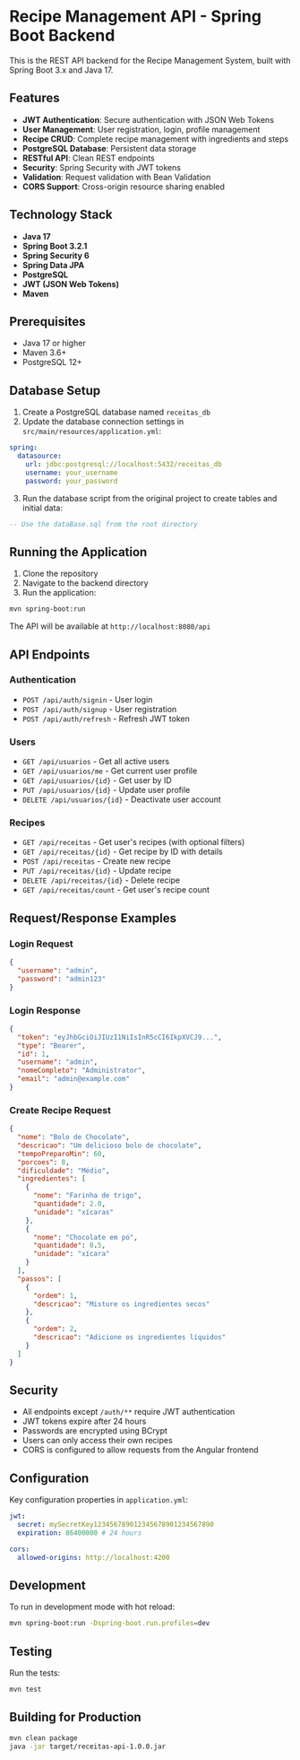 # Recipe Management API - Spring Boot Backend

This is the REST API backend for the Recipe Management System, built with Spring Boot 3.x and Java 17.

## Features

- **JWT Authentication**: Secure authentication with JSON Web Tokens
- **User Management**: User registration, login, profile management
- **Recipe CRUD**: Complete recipe management with ingredients and steps
- **PostgreSQL Database**: Persistent data storage
- **RESTful API**: Clean REST endpoints
- **Security**: Spring Security with JWT tokens
- **Validation**: Request validation with Bean Validation
- **CORS Support**: Cross-origin resource sharing enabled

## Technology Stack

- **Java 17**
- **Spring Boot 3.2.1**
- **Spring Security 6**
- **Spring Data JPA**
- **PostgreSQL**
- **JWT (JSON Web Tokens)**
- **Maven**

## Prerequisites

- Java 17 or higher
- Maven 3.6+
- PostgreSQL 12+

## Database Setup

1. Create a PostgreSQL database named `receitas_db`
2. Update the database connection settings in `src/main/resources/application.yml`:

```yaml
spring:
  datasource:
    url: jdbc:postgresql://localhost:5432/receitas_db
    username: your_username
    password: your_password
```

3. Run the database script from the original project to create tables and initial data:
```sql
-- Use the dataBase.sql from the root directory
```

## Running the Application

1. Clone the repository
2. Navigate to the backend directory
3. Run the application:

```bash
mvn spring-boot:run
```

The API will be available at `http://localhost:8080/api`

## API Endpoints

### Authentication
- `POST /api/auth/signin` - User login
- `POST /api/auth/signup` - User registration
- `POST /api/auth/refresh` - Refresh JWT token

### Users
- `GET /api/usuarios` - Get all active users
- `GET /api/usuarios/me` - Get current user profile
- `GET /api/usuarios/{id}` - Get user by ID
- `PUT /api/usuarios/{id}` - Update user profile
- `DELETE /api/usuarios/{id}` - Deactivate user account

### Recipes
- `GET /api/receitas` - Get user's recipes (with optional filters)
- `GET /api/receitas/{id}` - Get recipe by ID with details
- `POST /api/receitas` - Create new recipe
- `PUT /api/receitas/{id}` - Update recipe
- `DELETE /api/receitas/{id}` - Delete recipe
- `GET /api/receitas/count` - Get user's recipe count

## Request/Response Examples

### Login Request
```json
{
  "username": "admin",
  "password": "admin123"
}
```

### Login Response
```json
{
  "token": "eyJhbGciOiJIUzI1NiIsInR5cCI6IkpXVCJ9...",
  "type": "Bearer",
  "id": 1,
  "username": "admin",
  "nomeCompleto": "Administrator",
  "email": "admin@example.com"
}
```

### Create Recipe Request
```json
{
  "nome": "Bolo de Chocolate",
  "descricao": "Um delicioso bolo de chocolate",
  "tempoPreparoMin": 60,
  "porcoes": 8,
  "dificuldade": "Médio",
  "ingredientes": [
    {
      "nome": "Farinha de trigo",
      "quantidade": 2.0,
      "unidade": "xícaras"
    },
    {
      "nome": "Chocolate em pó",
      "quantidade": 0.5,
      "unidade": "xícara"
    }
  ],
  "passos": [
    {
      "ordem": 1,
      "descricao": "Misture os ingredientes secos"
    },
    {
      "ordem": 2,
      "descricao": "Adicione os ingredientes líquidos"
    }
  ]
}
```

## Security

- All endpoints except `/auth/**` require JWT authentication
- JWT tokens expire after 24 hours
- Passwords are encrypted using BCrypt
- Users can only access their own recipes
- CORS is configured to allow requests from the Angular frontend

## Configuration

Key configuration properties in `application.yml`:

```yaml
jwt:
  secret: mySecretKey123456789012345678901234567890
  expiration: 86400000 # 24 hours

cors:
  allowed-origins: http://localhost:4200
```

## Development

To run in development mode with hot reload:

```bash
mvn spring-boot:run -Dspring-boot.run.profiles=dev
```

## Testing

Run the tests:

```bash
mvn test
```

## Building for Production

```bash
mvn clean package
java -jar target/receitas-api-1.0.0.jar
```
